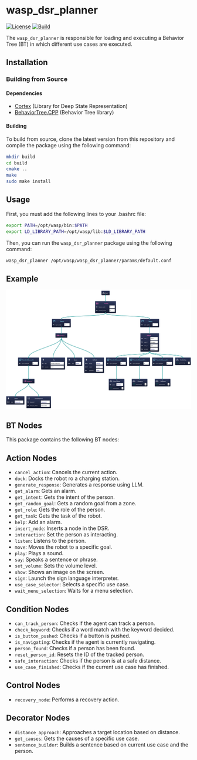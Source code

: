 # wasp_dsr_planner

[![License](https://img.shields.io/badge/License-Apache%202.0-green.svg)](https://opensource.org/licenses/Apache-2.0)
[![Build](https://github.com/grupo-avispa/wasp_dsr_planner/actions/workflows/build.yml/badge.svg?branch=main)](https://github.com/grupo-avispa/wasp_dsr_planner/actions/workflows/build.yml)


The `wasp_dsr_planner` is responsible for loading and executing a Behavior Tree (BT) in which different use cases are executed. 


## Installation

### Building from Source

#### Dependencies

- [Cortex](https://github.com/grupo-avispa/cortex) (Library for Deep State Representation)
- [BehaviorTree.CPP](https://www.behaviortree.dev) (Behavior Tree library)

#### Building

To build from source, clone the latest version from this repository and compile the package using the following command:

```bash
mkdir build
cd build
cmake ..
make
sudo make install
```

## Usage

First, you must add the following lines to your .bashrc file:

```bash
export PATH=/opt/wasp/bin:$PATH
export LD_LIBRARY_PATH=/opt/wasp/lib:$LD_LIBRARY_PATH
```

Then, you can run the `wasp_dsr_planner` package using the following command:

```bash
wasp_dsr_planner /opt/wasp/wasp_dsr_planner/params/default.conf
```

## Example

![BT VoiceControl](doc/VoiceControl.svg)

## BT Nodes

This package contains the following BT nodes:

## Action Nodes
 * `cancel_action`: Cancels the current action.
 * `dock`: Docks the robot ro a charging station.
 * `generate_response`: Generates a response using LLM.
 * `get_alarm`: Gets an alarm.
 * `get_intent`: Gets the intent of the person.
 * `get_random_goal`: Gets a random goal from a zone.
 * `get_role`: Gets the role of the person.
 * `get_task`: Gets the task of the robot.
 * `help`: Add an alarm.
 * `insert_node`: Inserts a node in the DSR.
 * `interaction`: Set the person as interacting.
 * `listen`: Listens to the person.
 * `move`: Moves the robot to a specific goal.
 * `play`: Plays a sound.
 * `say`: Speaks a sentence or phrase.
 * `set_volume`: Sets the volume level.
 * `show`: Shows an image on the screen.
 * `sign`: Launch the sign language interpreter.
 * `use_case_selector`: Selects a specific use case.
 * `wait_menu_selection`: Waits for a menu selection.

## Condition Nodes
 * `can_track_person`: Checks if the agent can track a person.
 * `check_keyword`: Checks if a word match with the keyword decided.
 * `is_button_pushed`: Checks if a button is pushed.
 * `is_navigating`: Checks if the agent is currently navigating.
 * `person_found`: Checks if a person has been found.
 * `reset_person_id`: Resets the ID of the tracked person.
 * `safe_interaction`: Checks if the person is at a safe distance.
 * `use_case_finished`: Checks if the current use case has finished.

## Control Nodes
 * `recovery_node`: Performs a recovery action.

## Decorator Nodes
 * `distance_approach`: Approaches a target location based on distance.
 * `get_causes`: Gets the causes of a specific use case.
 * `sentence_builder`: Builds a sentence based on current use case and the person.
